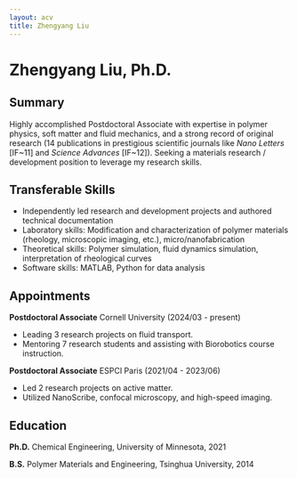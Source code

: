 ```yaml
---
layout: acv
title: Zhengyang Liu
---
```


# Zhengyang Liu, Ph.D.

## Summary

Highly accomplished Postdoctoral Associate with expertise in polymer physics, soft matter and fluid mechanics, and a strong record of original research (14 publications in prestigious scientific journals like *Nano Letters* [IF~11] and *Science Advances* [IF~12]). Seeking a materials research / development position to leverage my research skills.

## Transferable Skills

* Independently led research and development projects and authored technical documentation
* Laboratory skills: Modification and characterization of polymer materials (rheology, microscopic imaging, etc.), micro/nanofabrication
* Theoretical skills: Polymer simulation, fluid dynamics simulation, interpretation of rheological curves
* Software skills: MATLAB, Python for data analysis

## Appointments

**Postdoctoral Associate** Cornell University (2024/03 - present)

* Leading 3 research projects on fluid transport.
* Mentoring 7 research students and assisting with Biorobotics course instruction.

**Postdoctoral Associate** ESPCI Paris (2021/04 - 2023/06)

* Led 2 research projects on active matter.
* Utilized NanoScribe, confocal microscopy, and high-speed imaging.

## Education

**Ph.D.** Chemical Engineering, University of Minnesota, 2021

**B.S.**  Polymer Materials and Engineering, Tsinghua University, 2014

